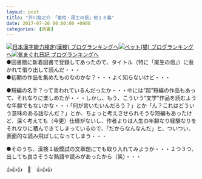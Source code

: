 ```yaml
---
layout: post
title: "芥川龍之介　「蜜柑・尾生の信」他１８篇"
date: 2017-07-26 00:00:00 +0900
categories: [読書]
---
```


[![](/syuusyuu9701/assets/images/芥川龍之介-「蜜柑・尾生の信」他１８篇-br_c_3028_1.gif)](http://blog.with2.net/link.php?1659096:3028 "日本漢字能力検定(漢検) ブログランキングへ")[日本漢字能力検定(漢検) ブログランキングへ](http://blog.with2.net/link.php?1659096:3028)[![](/syuusyuu9701/assets/images/芥川龍之介-「蜜柑・尾生の信」他１８篇-br_c_1348_1.gif)](http://blog.with2.net/link.php?1659096:1348 "ペット(猫) ブログランキングへ")[ペット(猫) ブログランキングへ](http://blog.with2.net/link.php?1659096:1348)[![](/syuusyuu9701/assets/images/芥川龍之介-「蜜柑・尾生の信」他１８篇-br_c_9257_1.gif)](http://blog.with2.net/link.php?1659096:9257 "気まぐれ日記 ブログランキングへ")[気まぐれ日記 ブログランキングへ](http://blog.with2.net/link.php?1659096:9257)  
●図書館に新着図書で登録してあったので、タイトル（特に「尾生の信」）に惹かれて借り出して読んだ・・・  
●初期の作品を集めたものなのかな？・・・よく知らないけど・・・  
  
●短編の名手？って言われているんだったか・・・中には“超”短編の作品もあって、それなりに楽しめたが・・・しかし、もう、こういう“文学”作品を読むような年齢でもないかな・・・「何が言いたいんだろう？」とか「ん？これはどういう意味のある話なんだ？」とか、ちょっと考えさせられそうな短編もあったけど、深く考えても（今更）仕様がないし、作者よりは人生の年齢なり経験なりをそれなりに積んできてしまっているので、「だからなんなんだ」と、ついつい、表面的な読み飛ばしになってしまう・・・  
  
●そのうち、漢検１級模試の文章題にでも取り入れてみようか・・・２つ３つ、出しても良さそうな熟語や読みがあったから（笑）・・・  
  
👍👍👍　🐔　👍👍👍  